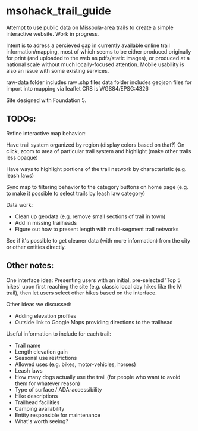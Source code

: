 # msohack_trail_guide

Attempt to use public data on Missoula-area trails to create a simple interactive website. Work in progress.

Intent is to adress a percieved gap in currently available online trail information/mapping, most of which seems to be either produced originally for print (and uploaded to the web as pdfs/static images), or produced at a national scale without much locally-focused attention. Mobile usability is also an issue with some existing services.

raw-data folder includes raw .shp files
data folder includes geojson files for import into mapping via leaflet
CRS is WGS84/EPSG:4326

Site designed with Foundation 5.

## TODOs:

Refine interactive map behavior:

Have trail system organized by region (display colors based on that?)
On click, zoom to area of particular trail system and highlight (make other trails less opaque)

Have ways to highlight portions of the trail network by characteristic (e.g. leash laws)

Sync map to filtering behavior to the category buttons on home page (e.g. to make it possible to select trails by leash law category)

Data work:
- Clean up geodata (e.g. remove small sections of trail in town)
- Add in missing trailheads
- Figure out how to present length with multi-segment trail networks

See if it's possible to get cleaner data (with more information) from the city or other entities directly.

## Other notes:

One interface idea:
Presenting users with an initial, pre-selected 'Top 5 hikes' upon first reaching the site (e.g. classic local day hikes like the M trail), then let users select other hikes based on the interface.

Other ideas we discussed:
- Adding elevation profiles
- Outside link to Google Maps providing directions to the trailhead

Useful information to include for each trail:
- Trail name
- Length elevation gain
- Seasonal use restrictions 
- Allowed uses (e.g. bikes, motor-vehicles, horses)
- Leash laws
- How many dogs actually use the trail (for people who want to avoid them for whatever reason)
- Type of surface / ADA-accessibility
- Hike descriptions
- Trailhead facilities
- Camping availability
- Entity responsible for maintenance
- What's worth seeing?